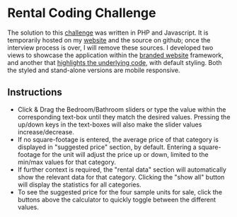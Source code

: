 # Rental Coding Challenge
The solution to this [challenge](https://github.com/mathew-fleisch/rental-coding-challenge) was written in PHP and Javascript. It is temporarily hosted on my [website](http://mathewfleisch.com/rental-coding-challenge) and the source on github; once the interview process is over, I will remove these sources. I developed two views to showcase the application within the [branded website](http://mathewfleisch.com/rental-coding-challenge/rental-calculator.php) framework, and another that [highlights the underlying code](http://mathewfleisch.com/rental-coding-challenge), with default styling. Both the styled and stand-alone versions are mobile responsive. 

## Instructions
 - Click & Drag the Bedroom/Bathroom sliders or type the value within the corresponding text-box until they match the desired values. Pressing the up/down keys in the text-boxes will also make the slider values increase/decrease.
 - If no square-footage is entered, the average price of that category is displayed in "suggested price" section, by default. Entering a square-footage for the unit will adjust the price up or down, limited to the min/max values for that category.
 - If further context is required, the "rental data" section will automatically show the relevant data for that category. Clicking the "show all" button will display the statistics for all categories. 
 - To see the suggested price for the four sample units for sale, click the buttons above the calculator to quickly toggle between the different values.
